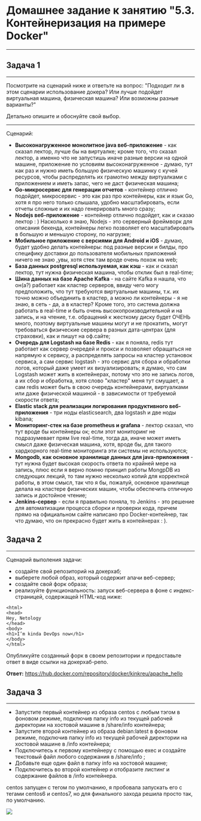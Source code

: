 # Домашнее задание к занятию "5.3. Контейнеризация на примере Docker"

---

## Задача 1 

---
Посмотрите на сценарий ниже и ответьте на вопрос:
"Подходит ли в этом сценарии использование докера? Или лучше подойдет виртуальная машина, физическая машина? Или возможны разные варианты?"

Детально опишите и обоснуйте свой выбор.

---

Сценарий:

- **Высоконагруженное монолитное java веб-приложение** - как сказал лектор, лучше бы на виртуалке; кроме того, что сказал лектор, а именно что не запустишь иначе разные версии на одной машине, приложение по условиям высоконагруженное - думаю, тут как раз и нужно иметь большую физическую машинку с кучей ресурсов, чтобы распределять их грамотно между виртуалками с приложением и иметь запас, чего не даст физическая машина; 
- **Go-микросервис для генерации отчетов** - контейнер отлично подойдет, микросервис - это как раз про контейнеры, как и язык Go, хотя я про него только слышала, удобно масштабировать, если отчеты сложные и их надо генерировать много сразу;
- **Nodejs веб-приложение** - контейнер отлично подойдет, как и сказао лектор : ) Насколько я знаю, Nodejs - это серверный фреймворк для описания бекенда, контейнеры легко позволяет его масштабировать в большую и меньшую сторону, по нагрузке;
- **Мобильное приложение c версиями для Android и iOS** - думаю, будет удобно делать контейнеры: под разные версии и билды, про специфику доставки до пользователя мобильных приложений ничего не знаю ,увы, хотя стек там вроде очень похож на web;
- **База данных postgresql используемая, как кэш** - как и сказал лектор, тут нужна физическая машина, чтобы отклик был в real-time;
- **Шина данных на базе Apache Kafka** - на сайте Kafka я нашла, что он(а?) работает как кластер серверов, ввиду чего могу предположить, что тут требуются виртуальные машины, т.к. их точно можно объединить в кластер, а можно ли контейнеры - я не знаю, в сеть - да, а в кластер? Кроме того, это система должна работать в real-time и быть очень высокопроизводительной и на запись, и на чтение, т.е. обращений к жесткому диску будет ОЧЕНЬ много, поэтому виртуальные машины могут и не прокатить, могут требоваться физические сервера в разных дата-центрах (для страховки), как и пишут на оф.сайте;
- **Очередь для Logstash на базе Redis** - как я поняла, redis тут работает как сервер очередей и прокси и позволяет обращаться не напрямую к сервису, а распределять запросы на кластер установок сервиса, а сам сервис logstash - это сервис для сбора и обработки логов, который даже умеет их визуализировать; я думаю, что сам Logstash может жить в контейнерах, потому что это не запись логов, а их сбор и обработка, хотя слово "кластер" меня тут смущает, а сам redis может быть в свою очередь контейнерами, виртуалками или даже физической машиной - в зависимости от требуемой скорости ответа;
- **Elastic stack для реализации логирования продуктивного веб-приложения** - три ноды elasticsearch, два logstash и две ноды kibana;
- **Мониторинг-стек на базе prometheus и grafana** - лектор сказал, что тут вроде бы контейнеры ок; если этот мониторинг не подразумевает прям live real-time, тогда да, иначе может иметь смысл даже физическая машина, хотя, вроде бы, для такого хардкорного real-time мониторинга эти системы не используются;
- **Mongodb, как основное хранилище данных для java-приложения** - тут нужна будет высокая скорость ответа по крайней мере на запись, плюс если я верно помню принцип работы MongpDB из следующих лекций, то там нужно несколько копий для корректной работы, в этом смысл, так что я бы, пожалуй, основное хранилище делала на кластере физических машин, чтобы обеспечить отличную запись и достойное чтение;
- **Jenkins-сервер** - если я правильно поняла, то Jenkins - это решение для автоматизации процесса сборки и проверки кода, причем прямо на официальном сайте написано про Docker-контейнер, так что думаю, что он прекрасно будет жить в контейнерах : ).

## Задача 2 

---

Сценарий выполения задачи:

- создайте свой репозиторий на докерхаб; 
- выберете любой образ, который содержит апачи веб-сервер;
- создайте свой форк образа;
- реализуйте функциональность: 
запуск веб-сервера в фоне с индекс-страницей, содержащей HTML-код ниже: 
```
<html>
<head>
Hey, Netology
</head>
<body>
<h1>I’m kinda DevOps now</h1>
</body>
</html>
```
Опубликуйте созданный форк в своем репозитории и предоставьте ответ в виде ссылки на докерхаб-репо.

**Ответ:** https://hub.docker.com/repository/docker/kinkreu/apache_hello

## Задача 3 

---

- Запустите первый контейнер из образа centos c любым тэгом в фоновом режиме, подключив папку info из текущей рабочей директории на хостовой машине в /share/info контейнера;
- Запустите второй контейнер из образа debian:latest в фоновом режиме, подключив папку info из текущей рабочей директории на хостовой машине в /info контейнера;
- Подключитесь к первому контейнеру с помощью exec и создайте текстовый файл любого содержания в /share/info ;
- Добавьте еще один файл в папку info на хостовой машине;
- Подключитесь во второй контейнер и отобразите листинг и содержание файлов в /info контейнера.

centos запущен с тегом по умолчанию, я пробовала запускать его с тегами centos6 и centos7, но для финального захода решила просто так, по умолчанию.

<img src="https://i.imgur.com/FxLbQQg.png"/>